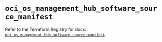 # `oci_os_management_hub_software_source_manifest`

Refer to the Terraform Registry for docs: [`oci_os_management_hub_software_source_manifest`](https://registry.terraform.io/providers/oracle/oci/7.19.0/docs/resources/os_management_hub_software_source_manifest).
